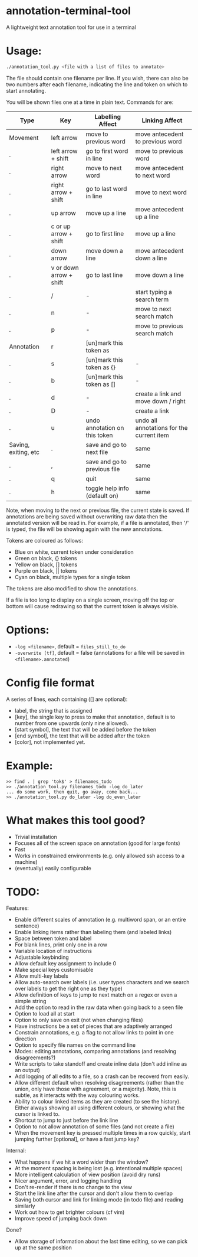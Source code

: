 # annotation-terminal-tool

A lightweight text annotation tool for use in a terminal

# Usage:

```sh
./annotation_tool.py <file with a list of files to annotate>
```

The file should contain one filename per line.
If you wish, there can also be two numbers after each filename, indicating the line and token on which to start annotating.

You will be shown files one at a time in plain text. Commands for are:

Type                 | Key                     | Labelling Affect                 | Linking Affect
-------------------- | ----------------------- | -------------------------------- | ---------------------
Movement             | left arrow              | move to previous word            | move antecedent to previous word
.                    | left arrow + shift      | go to first word in line         | move to previous word
.                    | right arrow             | move to next word                | move antecedent to next word
.                    | right arrow + shift     | go to last word in line          | move to next word
.                    | up arrow                | move up a line                   | move antecedent up a line
.                    | c or up arrow + shift   | go to first line                 | move up a line
.                    | down arrow              | move down a line                 | move antecedent down a line
.                    | v or down arrow + shift | go to last line                  | move down a line
.                    | /                       | -                                | start typing a search term
.                    | n                       | -                                | move to next search match
.                    | p                       | -                                | move to previous search match
Annotation           | r                       | [un]mark this token as ||        | -
.                    | s                       | [un]mark this token as {}        | -
.                    | b                       | [un]mark this token as []        | -
.                    | d                       | -                                | create a link and move down / right
.                    | D                       | -                                | create a link
.                    | u                       | undo annotation on this token    | undo all annotations for the current item
Saving, exiting, etc | .                       | save and go to next file         | same
.                    | ,                       | save and go to previous file     | same
.                    | q                       | quit                             | same
.                    | h                       | toggle help info (default on)    | same

Note, when moving to the next or previous file, the current state is saved.
If annotations are being saved without overwriting raw data then the annotated version will be read in.
For example, if a file is annotated, then '/\' is typed, the file will be showing again with the new annotations.


Tokens are coloured as follows:

 - Blue on white, current token under consideration
 - Green on black, {} tokens
 - Yellow on black, [] tokens
 - Purple on black, || tokens
 - Cyan on black, multiple types for a single token

The tokens are also modified to show the annotations.

If a file is too long to display on a single screen, moving off the top or
bottom will cause redrawing so that the current token is always visible.

# Options:

 - `-log <filename>`, default = `files_still_to_do`
 - `-overwrite [tf]`, default = false (annotations for a file will be saved in `<filename>.annotated`)

# Config file format

A series of lines, each containing ([] are optional):

 - label, the string that is assigned
 - [key], the single key to press to make that annotation, default is to
 	 number from one upwards (only nine allowed).
 - [start symbol], the text that will be added before the token
 - [end symbol], the text that will be added after the token
 - [color], not implemented yet.

# Example:

```
>> find . | grep 'tok$' > filenames_todo
>> ./annotation_tool.py filenames_todo -log do_later
... do some work, then quit, go away, come back...
>> ./annotation_tool.py do_later -log do_even_later
```

# What makes this tool good?

- Trivial installation
- Focuses all of the screen space on annotation (good for large fonts)
- Fast
- Works in constrained environments (e.g. only allowed ssh access to a machine)
- (eventually) easily configurable

# TODO:

Features:
 - Enable different scales of annotation (e.g. multiword span, or an entire sentence)
 - Enable linking items rather than labeling them (and labeled links)
 - Space between token and label
 - For blank lines, print only one in a row
 - Variable location of instructions
 - Adjustable keybinding
 - Allow default key assignment to include 0
 - Make special keys customisable
 - Allow multi-key labels
 - Allow auto-search over labels (i.e. user types characters and we search over labels to get the right one as they type)
 - Allow definition of keys to jump to next match on a regex or even a simple string
 - Add the option to read in the raw data when going back to a seen file
 - Option to load all at start
 - Option to only save on exit (not when changing files)
 - Have instructions be a set of pieces that are adaptively arranged
 - Constrain annotations, e.g. a flag to not allow links to point in one direction
 - Option to specify file names on the command line
 - Modes: editing annotations, comparing annotations (and resolving disagreements?)
 - Write scripts to take standoff and create inline data (don't add inline as an output)
 - Add logging of all edits to a file, so a crash can be recoverd from easily.
 - Allow different default when resolving disagreements (rather than the union, only have those with agreement, or a majority). Note, this is subtle, as it interacts with the way colouring works.
 - Ability to colour linked items as they are created (to see the history). Either always showing all using different colours, or showing what the cursor is linked to.
 - Shortcut to jump to just before the link line
 - Option to not allow annotation of some files (and not create a file)
 - When the movement key is pressed multiple times in a row quickly, start jumping further [optional], or have a fast jump key?

Internal:
 - What happens if we hit a word wider than the window?
 - At the moment spacing is being lost (e.g. intentional multiple spaces)
 - More intelligent calculation of view position (avoid dry runs)
 - Nicer argument, error, and logging handling
 - Don't re-render if there is no change to the view
 - Start the link line after the cursor and don't allow them to overlap
 - Saving both cursor and link for linking mode (in todo file) and reading similarly
 - Work out how to get brighter colours (cf vim)
 - Improve speed of jumping back down

Done?
 - Allow storage of information about the last time editing, so we can pick up at the same position

